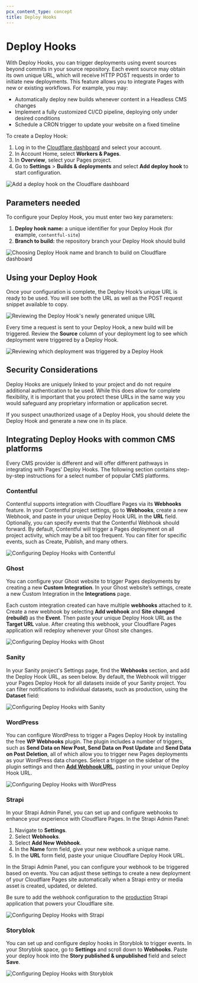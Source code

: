 ```yaml
---
pcx_content_type: concept
title: Deploy Hooks
---
```


# Deploy Hooks

With Deploy Hooks, you can trigger deployments using event sources beyond commits in your source repository. Each event source may obtain its own unique URL, which will receive HTTP POST requests in order to initiate new deployments. This feature allows you to integrate Pages with new or existing workflows. For example, you may:

- Automatically deploy new builds whenever content in a Headless CMS changes
- Implement a fully customized CI/CD pipeline, deploying only under desired conditions
- Schedule a CRON trigger to update your website on a fixed timeline

To create a Deploy Hook:

1. Log in to the [Cloudflare dashboard](https://dash.cloudflare.com) and select your account.
2. In Account Home, select **Workers & Pages**.
3. In **Overview**, select your Pages project.
4. Go to **Settings** > **Builds & deployments** and select **Add deploy hook** to start configuration.

![Add a deploy hook on the Cloudflare dashboard](/pages/platform/media/deploy-hooks-add.png)

## Parameters needed

To configure your Deploy Hook, you must enter two key parameters:

1.  **Deploy hook name:** a unique identifier for your Deploy Hook (for example, `contentful-site`)
2.  **Branch to build:** the repository branch your Deploy Hook should build

![Choosing Deploy Hook name and branch to build on Cloudflare dashboard](/pages/platform/media/deploy-hooks-configure.png)

## Using your Deploy Hook

Once your configuration is complete, the Deploy Hook’s unique URL is ready to be used. You will see both the URL as well as the POST request snippet available to copy.

![Reviewing the Deploy Hook's newly generated unique URL](/pages/platform/media/deploy-hooks-details.png)

Every time a request is sent to your Deploy Hook, a new build will be triggered. Review the **Source** column of your deployment log to see which deployment were triggered by a Deploy Hook.

![Reviewing which deployment was triggered by a Deploy Hook](/pages/platform/media/deploy-hooks-deployment-logs.png)

## Security Considerations

Deploy Hooks are uniquely linked to your project and do not require additional authentication to be used. While this does allow for complete flexibility, it is important that you protect these URLs in the same way you would safeguard any proprietary information or application secret.

If you suspect unauthorized usage of a Deploy Hook, you should delete the Deploy Hook and generate a new one in its place.

## Integrating Deploy Hooks with common CMS platforms

Every CMS provider is different and will offer different pathways in integrating with Pages' Deploy Hooks. The following section contains step-by-step instructions for a select number of popular CMS platforms.

### Contentful

Contentful supports integration with Cloudflare Pages via its **Webhooks** feature. In your Contentful project settings, go to **Webhooks**, create a new Webhook, and paste in your unique Deploy Hook URL in the **URL** field. Optionally, you can specify events that the Contentful Webhook should forward. By default, Contentful will trigger a Pages deployment on all project activity, which may be a bit too frequent. You can filter for specific events, such as Create, Publish, and many others.

![Configuring Deploy Hooks with Contentful](/pages/platform/media/contentful.png)

### Ghost

You can configure your Ghost website to trigger Pages deployments by creating a new **Custom Integration**. In your Ghost website’s settings, create a new Custom Integration in the **Integrations** page.

Each custom integration created can have multiple **webhooks** attached to it. Create a new webhook by selecting **Add webhook** and **Site changed (rebuild)** as the **Event**. Then paste your unique Deploy Hook URL as the **Target URL** value. After creating this webhook, your Cloudflare Pages application will redeploy whenever your Ghost site changes.

![Configuring Deploy Hooks with Ghost](/pages/platform/media/ghost.png)

### Sanity

In your Sanity project's Settings page, find the **Webhooks** section, and add the Deploy Hook URL, as seen below. By default, the Webhook will trigger your Pages Deploy Hook for all datasets inside of your Sanity project. You can filter notifications to individual datasets, such as production, using the **Dataset** field:

![Configuring Deploy Hooks with Sanity](/pages/platform/media/sanity.png)

### WordPress

You can configure WordPress to trigger a Pages Deploy Hook by installing the free **WP Webhooks** plugin. The plugin includes a number of triggers, such as **Send Data on New Post, Send Data on Post Update** and **Send Data on Post Deletion**, all of which allow you to trigger new Pages deployments as your WordPress data changes. Select a trigger on the sidebar of the plugin settings and then [**Add Webhook URL**](https://wordpress.org/plugins/wp-webhooks/), pasting in your unique Deploy Hook URL.

![Configuring Deploy Hooks with WordPress](/pages/platform/media/wordpress.png)

### Strapi

In your Strapi Admin Panel, you can set up and configure webhooks to enhance your experience with Cloudflare Pages. In the Strapi Admin Panel:

1.  Navigate to **Settings**.
2.  Select **Webhooks**.
3.  Select **Add New Webhook**.
4.  In the **Name** form field, give your new webhook a unique name.
5.  In the **URL** form field, paste your unique Cloudflare Deploy Hook URL.

In the Strapi Admin Panel, you can configure your webhook to be triggered based on events. You can adjust these settings to create a new deployment of your Cloudflare Pages site automatically when a Strapi entry or media asset is created, updated, or deleted.

Be sure to add the webhook configuration to the [production](https://strapi.io/documentation/developer-docs/latest/setup-deployment-guides/installation.html) Strapi application that powers your Cloudflare site.

![Configuring Deploy Hooks with Strapi](/pages/platform/media/strapi.png)

### Storyblok

You can set up and configure deploy hooks in Storyblok to trigger events. In your Storyblok space, go to **Settings** and scroll down to **Webhooks**. Paste your deploy hook into the **Story published & unpublished** field and select **Save**.

![Configuring Deploy Hooks with Storyblok](https://user-images.githubusercontent.com/53130544/161367254-ff475f3b-2821-4ee8-a175-8e96e779aa08.png)

